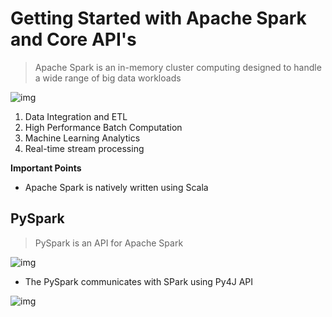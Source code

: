 # Getting Started with Apache Spark and Core API's

> Apache Spark is an in-memory cluster computing designed to handle a wide range of big data workloads

![img](https://lh7-rt.googleusercontent.com/docsz/AD_4nXdZ3OMAMb9i7U2qFYqDkCE4rZ6D5raA88eAhg_5t-pfI5gNb9HJv32u7cd3aGMG7vJ9wZM8iopA_JxU-D86EWJAsniC6M6NFU6v8GyLnqRS9EBOmEqel8JDMyQt6ArSHKOAIzPouPKF_BXmFOaohJBaDDu7?key=Lcjgu0sLjm8U8i3A_14gRg)

1. Data Integration and ETL
2. High Performance Batch Computation
3. Machine Learning Analytics
4. Real-time stream processing

**Important Points**

* Apache Spark is natively written using Scala

## PySpark

> PySpark is an API for Apache Spark

![img](https://lh7-rt.googleusercontent.com/docsz/AD_4nXcrpQsHMy7n7Qh9lID-nEVwkdLvDxzNxv-a8dXwBID6atFfOGCmKTiFHURM2EaPC_lzxELqXCbI7LE1XSAIbEzzKXGwBOZv-Iid7XyBpfNogoMWb0dR4yW7bF8q6S24MiTnjjXHZ-kEicSEtvfTaOmkGe4?key=uvmlVet7-pBAx-jz0PuzLA)



* The PySpark communicates with SPark using Py4J API

![img](https://lh7-rt.googleusercontent.com/docsz/AD_4nXeQihXBZ1Ujw8VtOJLhSL4D0X6Ds9JPQTeDs8uCKNE5SKusC-4y5Qmfhitw8wb9i0Nc_q9RDd9r1dQRzHfnccVMeXVitnlDX98daFW6G8FqOqXzZLE3sM2qUTipIednICGLR8KP5b5hoWqxX1TlwlMPyYQ?key=uvmlVet7-pBAx-jz0PuzLA)

